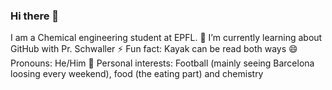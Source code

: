 ### Hi there 👋
 I am a Chemical engineering student at EPFL. 
 🌱 I’m currently learning about GitHub with Pr. Schwaller
 ⚡ Fun fact: Kayak can be read both ways
 😄 Pronouns: He/Him
 👯 Personal interests: Football (mainly seeing Barcelona loosing every weekend), food (the eating part) and chemistry
<!--
**NilsTheeten/NilsTheeten** is a ✨ _special_ ✨ repository because its `README.md` (this file) appears on your GitHub profile.

Here are some ideas to get you started:
- 🌱 I’m currently learning about GitHub with Pr. Schwaller
- 👯 I’m looking to collaborate on ...
- 🤔 I’m looking for help with ...
- 💬 Ask me about ...
- 📫 How to reach me: ...
- 😄 Pronouns: He/Him
- ⚡ Fun fact: Kayak can be read both ways
-->
